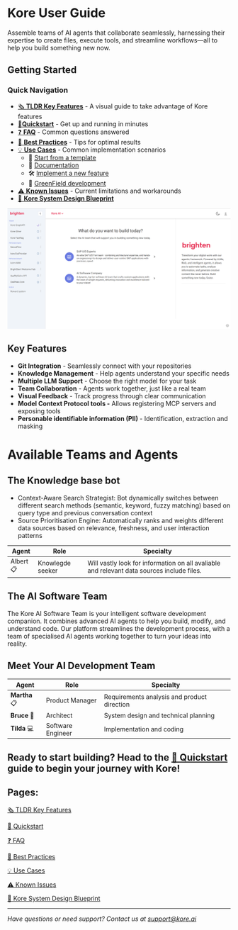 # Kore User Guide

Assemble teams of AI agents that collaborate seamlessly, harnessing their expertise to create files, execute tools, and streamline workflows—all to help you build something new now.

## Getting Started

### Quick Navigation

- [🗞️ **TLDR Key Features**](/getting_started/tldr_key_features.md) - A visual guide to take advantage of Kore features
- [🚀**Quickstart**](/getting_started/quickstart.md) - Get up and running in minutes
- [❓ **FAQ**](/getting_started/frequently_asked.md) - Common questions answered
- [🌟 **Best Practices**](/best_practices/home.md) - Tips for optimal results
- [💡 **Use Cases**](/use_cases/home.md) - Common implementation scenarios
    - 🤖 [Start from a template](/use_cases/start_from_template.md)
    - 📝 [Documentation](/use_cases/generate_documentation.md)
    - 🛠️ [Implement a new feature](/use_cases/implement_new_feature.md)
    - 🐲 [GreenField development](/use_cases/greenfield_development.md)
- [⚠️ **Known Issues**](/getting_started/known_issues.md) - Current limitations and workarounds
- [🔨 **Kore System Design Blueprint**](/tecnhical/system_blueprint.md)

![image.png](/getting_started/assets/introduction.png)

## Key Features

- **Git Integration** - Seamlessly connect with your repositories
- **Knowledge Management** - Help agents understand your specific needs
- **Multiple LLM Support** - Choose the right model for your task
- **Team Collaboration** - Agents work together, just like a real team
- **Visual Feedback** - Track progress through clear communication
- **Model Context Protocol tools -** Allows registering MCP servers and exposing tools
- **Personable identifiable information (PII)** - Identification, extraction and masking

# Available Teams and Agents

## The Knowledge base bot

- Context-Aware Search Strategist: Bot dynamically switches between different search methods (semantic, keyword, fuzzy matching) based on query type and previous conversation context
- Source Prioritisation Engine: Automatically ranks and weights different data sources based on relevance, freshness, and user interaction patterns

| Agent | Role | Specialty |
| --- | --- | --- |
| Albert📋 | Knowlegde seeker | Will vastly look for information on all avaliable and relevant data sources include files. |

## The **AI Software Team**

The Kore AI Software Team is your intelligent software development companion. It combines advanced AI agents to help you build, modify, and understand code. Our platform streamlines the development process, with a team of specialised AI agents working together to turn your ideas into reality.

## Meet Your AI Development Team

| Agent | Role | Specialty |
| --- | --- | --- |
| **Martha** 📋 | Product Manager | Requirements analysis and product direction |
| **Bruce** 📐 | Architect | System design and technical planning |
| **Tilda** 💻 | Software Engineer | Implementation and coding |

## **Ready to start building?** Head to the [🚀 Quickstart](/getting_started/quickstart.md) guide to begin your journey with Kore!

## Pages:

[🗞️ TLDR Key Features ](/getting_started/tldr_key_features.md)

[🚀 Quickstart](/getting_started/quickstart.md)

[❓ FAQ](/getting_started/frequently_asked.md)

[🌟 Best Practices](/best_practices/home.md)

[💡 Use Cases](/use_cases/home.md)

[⚠️ Known Issues](/getting_started/known_issues.md)

[🔨 Kore System Design Blueprint](/tecnhical/system_blueprint.md)

---

*Have questions or need support? Contact us at support@kore.ai*